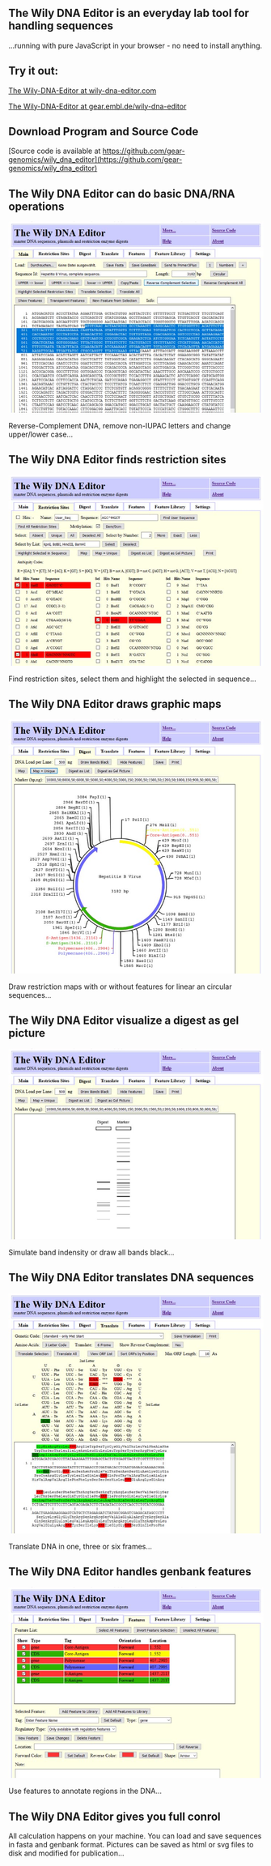 The Wily DNA Editor is an everyday lab tool for handling sequences
------------------------------------------------------------------

...running with pure JavaScript in your browser - no need to install anything.

Try it out:
-----------

[The Wily-DNA-Editor at wily-dna-editor.com](https://wily-dna-editor.com)

[The Wily-DNA-Editor at gear.embl.de/wily-dna-editor](http://gear.embl.de/wily-dna-editor)

Download Program and Source Code
--------------------------------

[Source code is available at https://github.com/gear-genomics/wily_dna_editor](https://github.com/gear-genomics/wily_dna_editor)

The Wily DNA Editor can do basic DNA/RNA operations
---------------------------------------------------

<p align="center"><img src="readme_files/main.jpg"></p>

Reverse-Complement DNA, remove non-IUPAC letters and change upper/lower case...


The Wily DNA Editor finds restriction sites
-------------------------------------------

<p align="center"><img src="readme_files/digest.jpg"></p>

Find restriction sites, select them and highlight the selected in sequence...

The Wily DNA Editor draws graphic maps
--------------------------------------

<p align="center"><img src="readme_files/map.jpg"></p>

Draw restriction maps with or without features for linear an circular sequences...

The Wily DNA Editor visualize a digest as gel picture
-----------------------------------------------------
<p align="center"><img src="readme_files/gel.jpg"></p>

Simulate band indensity or draw all bands black...

The Wily DNA Editor translates DNA sequences
--------------------------------------------

<p align="center"><img src="readme_files/translate.jpg"></p>

Translate DNA in one, three or six frames...

The Wily DNA Editor handles genbank features
--------------------------------------------

<p align="center"><img src="readme_files/features.jpg"></p>

Use features to annotate regions in the DNA...

The Wily DNA Editor gives you full conrol
-----------------------------------------

All calculation happens on your machine. You can load and save sequences in fasta and genbank format.
Pictures can be saved as html or svg files to disk and modified for publication...
